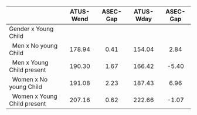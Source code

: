 
|                      |    ATUS-Wend |     ASEC-Gap |    ATUS-Wday |     ASEC-Gap |
| -------------------- | :----------: | :----------: | :----------: | :----------: |
| Gender x Young Child |              |              |              |              |
| &nbsp;&nbsp;Men x No young Child |       178.94 |         0.41 |       154.04 |         2.84 |
| &nbsp;&nbsp;Men x Young Child present |       190.30 |         1.67 |       166.42 |        -5.40 |
| &nbsp;&nbsp;Women x No young Child |       191.08 |         2.23 |       187.43 |         6.96 |
| &nbsp;&nbsp;Women x Young Child present |       207.16 |         0.62 |       222.66 |        -1.07 |

